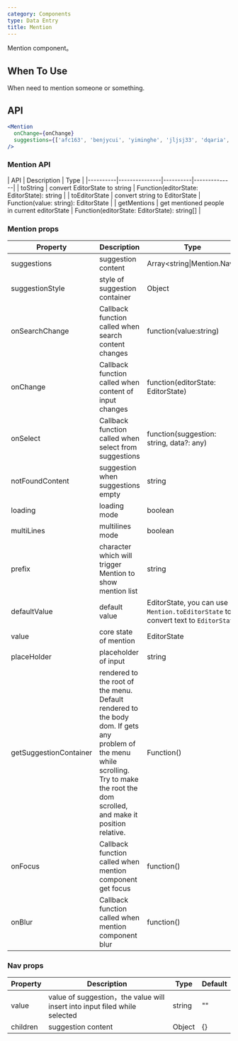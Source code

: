 ```yaml
---
category: Components
type: Data Entry
title: Mention
---
```


Mention component。

## When To Use

When need to mention someone or something.

## API

```jsx
<Mention
  onChange={onChange}
  suggestions={['afc163', 'benjycui', 'yiminghe', 'jljsj33', 'dqaria', 'RaoHai']}
/>
```

### Mention API

| API     | Description           | Type     |
|----------|---------------|----------|--------------|
| toString    | convert EditorState to string | Function(editorState: EditorState): string |
| toEditorState    | convert string to  EditorState | Function(value: string): EditorState |
| getMentions    | get mentioned people in current editorState | Function(editorState: EditorState): string[] |


### Mention props

| Property     | Description          | Type     | Default       |
|----------|---------------|----------|--------------|
| suggestions    | suggestion content | Array<string\|Mention.Nav> | [] |
| suggestionStyle | style of suggestion container | Object | {} |
| onSearchChange | Callback function called when search content changes | function(value:string) | [] |
| onChange | Callback function called when content of input changes | function(editorState: EditorState) | null |
| onSelect | Callback function called when select from suggestions | function(suggestion: string, data?: any) | null |
| notFoundContent| suggestion when suggestions empty | string | '无匹配结果，轻敲空格完成输入' |
| loading | loading mode | boolean | false |
| multiLines | multilines mode | boolean | false |
| prefix | character which will trigger Mention to show mention list | string | '@' |
| defaultValue | default value | EditorState, you can use `Mention.toEditorState` to convert text to `EditorState` | null |
| value | core state of mention | EditorState | null |
| placeHolder | placeholder of input | string | null |
| getSuggestionContainer | rendered to the root of the menu. Default rendered to the body dom. If gets any problem of the menu while scrolling. Try to make the root the dom scrolled, and make it position relative.  | Function() | () => document.body |
| onFocus | Callback function called when mention component get focus |  function() | null |
| onBlur | Callback function called when mention component blur | function() | nul |

### Nav props

| Property     | Description           | Type     | Default       |
|----------|---------------|----------|--------------|
| value    | value of suggestion，the value will insert into input filed while selected | string | "" |
| children | suggestion content | Object | {} |
